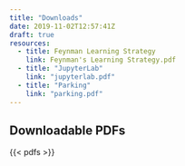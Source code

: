 ```yaml
---
title: "Downloads"
date: 2019-11-02T12:57:41Z
draft: true
resources:
  - title: Feynman Learning Strategy
    link: Feynman's Learning Strategy.pdf
  - title: "JupyterLab"
    link: "jupyterlab.pdf"
  - title: "Parking"
    link: "parking.pdf"
---
```



## Downloadable PDFs

{{< pdfs >}}

